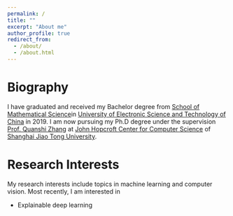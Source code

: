 ```yaml
---
permalink: /
title: ""
excerpt: "About me"
author_profile: true
redirect_from: 
  - /about/
  - /about.html
---
```


# Biography
I have graduated and received my Bachelor degree from [School of Mathematical Science](http://www.math.uestc.edu.cn/)in [University of Electronic Science and Technology of China](https://www.uestc.edu.cn/) in 2019. I am now pursuing my Ph.D degree under the supervision [Prof. Quanshi Zhang](http://qszhang.com/#) at [John Hopcroft Center for Computer Science](http://jhc.sjtu.edu.cn/) of [Shanghai Jiao Tong University](https://www.sjtu.edu.cn/).

# Research Interests
My research interests include topics in machine learning and computer vision.
Most recently, I am interested in
* Explainable deep learning
